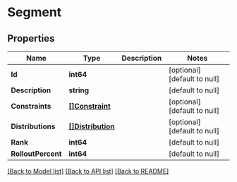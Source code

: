 # Segment

## Properties
Name | Type | Description | Notes
------------ | ------------- | ------------- | -------------
**Id** | **int64** |  | [optional] [default to null]
**Description** | **string** |  | [default to null]
**Constraints** | [**[]Constraint**](constraint.md) |  | [optional] [default to null]
**Distributions** | [**[]Distribution**](distribution.md) |  | [optional] [default to null]
**Rank** | **int64** |  | [default to null]
**RolloutPercent** | **int64** |  | [default to null]

[[Back to Model list]](../README.md#documentation-for-models) [[Back to API list]](../README.md#documentation-for-api-endpoints) [[Back to README]](../README.md)

